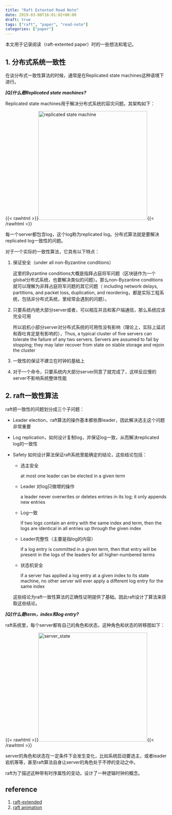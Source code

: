 ```yaml
---
title: "Raft Extented Read Note"
date: 2019-03-08T16:01:02+08:00
draft: true
tags: ["raft", "paper", "read-note"]
categories: ["paper"]
---
```


本文用于记录阅读（raft-extented paper）时的一些想法和笔记。

## 1. 分布式系统一致性

在谈分布式一致性算法的时候，通常是在Replicated state machines这种语境下进行。

***[Q]什么是Replicated state machines?***

Replicated state machines用于解决分布式系统的容灾问题。其架构如下：

{{< rawhtml >}}<img src="/post/img/replicated_state_machine.png" alt="replicated state machine" width="340"/>{{< /rawhtml >}}

每一个server都包含log，这个log称为replicated log。分布式算法就是要解决replicated log一致性的问题。

对于一个实际的一致性算法，它具有以下特点：

1. 保证安全（under all non-Byzantine conditions）

    这里的Byzantine conditions大概是指拜占庭将军问题（区块链作为一个global分布式系统，也要解决类似的问题）。那么non-Byzantine conditions就可以理解为非拜占庭将军问题的其它问题（ including network delays, partitions, and packet loss, duplication, and reordering，都是实际工程系统，包括非分布式系统，里经常会遇到的问题）。

2. 只要系统内绝大部分server或者，可以相互并且和客户端通信，那么系统应该完全可用

    所以宕机小部分server对分布式系统的可用性没有影响（理论上，实际上延迟和吞吐肯定是有影响的），Thus, a typical cluster of five servers can tolerate the failure of any two servers. Servers are assumed to fail by stopping; they may later recover from state on stable storage and rejoin the cluster

3. 一致性的保证不建立在时钟的基础上

4. 对于一个命令，只要系统内大部分server同意了就完成了，这样反应慢的server不影响系统整体性能

## 2. raft一致性算法

raft把一致性的问题划分成三个子问题：

* Leader election，raft算法的操作基本都依靠leader，因此解决选主这个问题非常重要
* Log replication，如何设计复制log，并保证log一致，从而解决replicated log的一致性
* Safety 如何设计算法保证raft系统里能确定的结论，这些结论包括：
    + 选主安全
        
        at most one leader can be elected in a given term
    + Leader 对log只做增的操作
    
        a leader never overwrites or deletes entries in its log; it only appends new entries
    + Log一致
    
        if two logs contain an entry with the same index and term, then the logs are identical in all entries up through the given index
    + Leader完整性（主要是指log的内容）
        
        if a log entry is committed in a given term, then that entry will be present in the logs of the leaders for all higher-numbered terms
    + 状态机安全
    
        if a server has applied a log entry at a given index to its state machine, no other server will ever apply a different log entry for the same index
    
    这些结论为raft一致性算法的正确性证明提供了基础。因此raft设计了算法来获取这些结论。

***[Q]什么是term，index和log entry?***

raft系统里，每个server都有自己的角色和状态，这种角色和状态的转移图如下：

{{< rawhtml >}}<img src="/post/img/server_state.png" alt="server_state" width="340"/>{{< /rawhtml >}}

server的角色和状态在一定条件下会发生变化，比如系统启动要选主，或者leader宕机等等，甚至raft算法自身让server的角色处于不停的变动之中。

raft为了描述这种带有时序属性的变动，设计了一种逻辑时钟的概念。

## reference
1. [raft-extended](http://nil.csail.mit.edu/6.824/2017/papers/raft-extended.pdf)
2. [raft animation](http://thesecretlivesofdata.com/raft/)